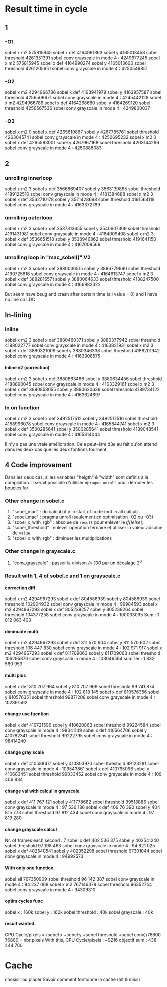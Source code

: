 # Result time in cycle 
## 1
### -O1
sobel x m2 575815945
sobel x def 4164991363
sobel y 4165013458
sobel threshold 4261351391
sobel conv grayscale in mode 4 : 4249677245
sobel x m2 575815945
sobel x def 4164990274
sobel y 4165013600
sobel threshold 4261205951
sobel conv grayscale in mode 4 : 4250549851

### -O2
sobel x m2 4294966786
sobel x def 4163941979
sobel y 4163957587
sobel threshold 4256509671
sobel conv grayscale in mode 4 : 4245442129
sobel x m2 4294966786
sobel x def 4164268680
sobel y 4164269120
sobel threshold 4256567536
sobel conv grayscale in mode 4 : 4249800037
### -O3
sobel x m2 0
sobel x def 4265610867
sobel y 4267785761
sobel threshold 4263045741
sobel conv grayscale in mode 4 : 4250695232
sobel x m2 0
sobel x def 4265593001
sobel y 4267967168
sobel threshold 4263144296
sobel conv grayscale in mode 4 : 4250886083
## 2
### unrolling innerloop
sobel x m2 3
sobel x def 3566869407
sobel y 3563139885
sobel threshold 4189122510
sobel conv grayscale in mode 4 : 4181384688
sobel x m2 3
sobel x def 3562710178
sobel y 3571428698
sobel threshold 4191564118
sobel conv grayscale in mode 4 : 4163372769
### unrolling outerloop
sobel x m2 3
sobel x def 3537313655
sobel y 3540607309
sobel threshold 4191431981
sobel conv grayscale in mode 4 : 4164009408
sobel x m2 3
sobel x def 3536651518
sobel y 3538946862 
sobel threshold 4191641150
sobel conv grayscale in mode 4 : 4167009569
### unrolling loop in "mac_sobel()" V2
sobel x m2 3
sobel x def 3880036515
sobel y 3886779990
sobel threshold 4190725616
sobel conv grayscale in mode 4 : 4164613747
sobel x m2 3
sobel x def 3882815571
sobel y 3880064633
sobel threshold 4188247500
sobel conv grayscale in mode 4 : 4166982322

But seem have beug and crash after certain time (all value = 0)
and I have no line on LDC
## In-lining
### inline
<!-- sobel x m2 3
sobel x def 3608635862
sobel y 3605359010
sobel threshold 4190940188
sobel conv grayscale in mode 4 : 4188551113
sobel x m2 3
sobel x def 3605324534
sobel y 3605358935
sobel threshold 4190938205
sobel conv grayscale in mode 4 : 4165055237 -->
sobel x m2 3
sobel x def 3880460371
sobel y 3880377942
sobel threshold 4188022777
sobel conv grayscale in mode 4 : 4163821931
sobel x m2 3
sobel x def 3880321009
sobel y 3880346338
sobel threshold 4188201942
sobel conv grayscale in mode 4 : 4163308575
#### Inline v2 (correction)
sobel x m2 3
sobel x def 3880863466
sobel y 3880634456
sobel threshold 4188890045
sobel conv grayscale in mode 4 : 4163329161
sobel x m2 3
sobel x def 3880858055
sobel y 3880620639
sobel threshold 4189734122
sobel conv grayscale in mode 4 : 4163624897

### In on function
sobel x m2 3
sobel x def 3492517512
sobel y 3492517516
sobel threshold 4188996078
sobel conv grayscale in mode 4 : 4165844741
sobel x m2 3
sobel x def 3500285641
sobel y 3500285641
sobel threshold 4189048541
sobel conv grayscale in mode 4 : 4165314044

Il n'y a pas une vraie amélioration. Cela peut-être dûe au fait qu'on attend
dans les deux cas que les deux fontions tournent.
## 4 Code improvement
Dans les deux cas, si les variables "heigth" & "width" sont définis à la 
compilation. Il serait possible d'utiliser ```#pragma unroll``` pour dérouler 
les boucles for
### Other change in sobel.c
1. "sobel_mac" : do calcul of y in start of code (not in all calcul)
2. "sobel_mac" : pragma unroll (seulement en optimisation -02 ou -03)
3. "sobel_x_with_rgb" : absolue de ```result``` pour enlever le *if()else()*
4. "sobel_threshold" : enlever opération ternaire et utiliser la valeur absolue de ```value```
5. "sobel_x_with_rgb" : diminuer les multiplications

### Other change in grayscale.c
1. "conv_grayscale" : passer la divison */= 100* par un décalage $2^6$

### Result with 1, 4 of sobel.c and 1 on grayscale.c
#### correction diff
sobel x m2 4294967293
sobel x def 804586939
sobel y 804586939
sobel threshold 102904932
sobel conv grayscale in mode 4 : 99984593
sobel x m2 4294967293
sobel x def 805239257
sobel y 805239264
sobel threshold 104377258
sobel conv grayscale in mode 4 : 100033095
Sum : 1 812 063 403

#### diminuate multi
sobel x m2 4294967293
sobel x def 811 570 604
sobel y 811 570 602
sobel threshold 106 447 830
sobel conv grayscale in mode 4 : 102 971 917
sobel x m2 4294967293
sobel x def 811709063
sobel y 811709063
sobel threshold 106295870
sobel conv grayscale in mode 4 : 103046564
 sum 1er : 1 832 560 953
#### multi plus
sobel x def 810 707 964
sobel y 810 707 969
sobel threshold 99 741 874
sobel conv grayscale in mode 4 : 102 818 145
sobel x def 810576356
sobel y 810576351
sobel threshold 99871208
sobel conv grayscale in mode 4 : 102891592

#### change use fucntion
sobel x def 410721596
sobel y 410620863
sobel threshold 99224584
sobel conv grayscale in mode 4 : 98341149
sobel x def 410564706
sobel y 410782341
sobel threshold 99222795
sobel conv grayscale in mode 4 : 98414240

#### change gray scale
sobel x def 410588471
sobel y 410803970
sobel threshold 99123281
sobel conv grayscale in mode 4 : 109543861
sobel x def 410795096
sobel y 410683451
sobel threshold 99033452
sobel conv grayscale in mode 4 : 109 406 834

#### change val with calcul in grayscale
sobel x def 411 767 121
sobel y 411778682
sobel threshold 99518886
sobel conv grayscale in mode 4 : 97 536 186
sobel x def 409 76 390
sobel y 404 815 773
sobel threshold 97 812 434
sobel conv grayscale in mode 4 : 97 819 280
#### change grayscale calcul
Nr. of frames each second : 7
sobel x def 402 536 375
sobel y 402541240
sobel threshold 97 198 463
sobel conv grayscale in mode 4 : 94 821 025
sobel x def 402540541
sobel y 402352298
sobel threshold 97301044
sobel conv grayscale in mode 4 : 94992573
#### With only one function
sobel all 767350909
sobel threshold 96 142 387
sobel conv grayscale in mode 4 : 94 237 068
sobel x m2 767146379
sobel threshold 96352744
sobel conv grayscale in mode 4 : 94309310
#### optim cycles func
sobel x : 160k
sobel y : 160k
sobel threshold : 40k
sobel grayscale : 40k
#### result wanted
CPU Cycle/pixels = (sobel x +sobel y +sobel threshold +sobel conv)/76800
76800 = nbr pixels
With this, CPU Cycle/pixels : ~9216
objectif sum : 438 444 760

# Cache
chosisir ou placer
Savoir comment fontionne la cache (hit & miss)
